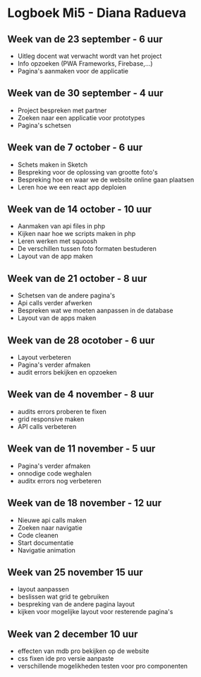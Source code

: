 # Logboek Mi5 - Diana Radueva

## Week van de 23 september - 6 uur
* Uitleg docent wat verwacht wordt van het project
* Info opzoeken (PWA Frameworks, Firebase,...)
* Pagina's aanmaken voor de applicatie

## Week van de 30 september - 4 uur
* Project bespreken met partner
* Zoeken naar een applicatie voor prototypes
* Pagina's schetsen

## Week van de 7 october - 6 uur
* Schets maken in Sketch
* Bespreking voor de oplossing van grootte foto's
* Bespreking hoe en waar we de website online gaan plaatsen
* Leren hoe we een react app deploien

## Week van de 14 october - 10 uur
* Aanmaken van api files in php
* Kijken naar hoe we scripts maken in php
* Leren werken met squoosh 
* De verschillen tussen foto formaten bestuderen
* Layout van de app maken

## Week van de 21 october - 8 uur
* Schetsen van de andere pagina's
* Api calls verder afwerken
* Bespreken wat we moeten aanpassen in de database
* Layout van de apps maken

## Week van de 28 ocotober - 6 uur
* Layout verbeteren
* Pagina's verder afmaken
* audit errors bekijken en opzoeken 

## Week van de 4 november - 8 uur
* audits errors proberen te fixen
* grid responsive maken
* API calls verbeteren

## Week van de 11 november - 5 uur
* Pagina's verder afmaken
* onnodige code weghalen
* auditx errors nog verbeteren

## Week van de 18 november - 12 uur
* Nieuwe api calls maken
* Zoeken naar navigatie
* Code cleanen
* Start documentatie
* Navigatie animation

## Week van 25 november 15 uur
* layout aanpassen
* beslissen wat grid te gebruiken
* bespreking van de andere pagina layout
* kijken voor mogelijke layout voor resterende pagina's

## Week van 2 december 10 uur
* effecten van mdb pro bekijken op de website
* css fixen ide pro versie aanpaste
* verschillende mogelikheden testen voor pro componenten
